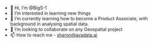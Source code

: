 - 👋 Hi, I’m @BigS-1
- 👀 I’m interested in learning new things
- 🌱 I’m currently learning how to become a Product Associate, with background in analysing spatial data.
- 💞️ I’m looking to collaborate on any Geospatial project
- 📫 How to reach me - sharon@ayadata.ai

<!---
BigS-1/BigS-1 is a ✨ special ✨ repository because its `README.md` (this file) appears on your GitHub profile.
You can click the Preview link to take a look at your changes.
--->
